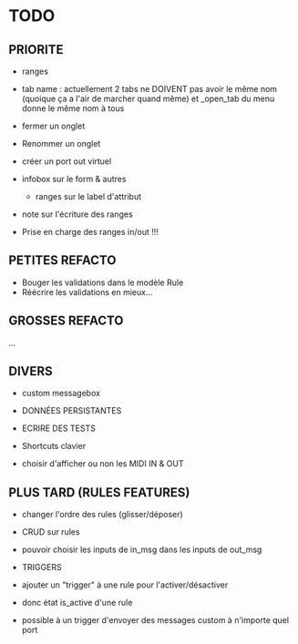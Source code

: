 # TODO

## PRIORITE

- ranges

- tab name : actuellement 2 tabs ne DOIVENT pas avoir le même nom (quoique ça
a l'air de marcher quand même) et _open_tab du menu donne le même nom à tous

- fermer un onglet
- Renommer un onglet

- créer un port out virtuel

- infobox sur le form & autres
    - ranges sur le label d'attribut

- note sur l'écriture des ranges

- Prise en charge des ranges in/out !!!

## PETITES REFACTO

- Bouger les validations dans le modèle Rule
- Réécrire les validations en mieux...

## GROSSES REFACTO

...

## DIVERS

- custom messagebox

- DONNÉES PERSISTANTES

- ECRIRE DES TESTS

- Shortcuts clavier

- choisir d'afficher ou non les MIDI IN & OUT

## PLUS TARD (RULES FEATURES)

- changer l'ordre des rules (glisser/déposer)
- CRUD sur rules

- pouvoir choisir les inputs de in_msg dans les inputs de out_msg

- TRIGGERS
- ajouter un "trigger" à une rule pour l'activer/désactiver
- donc état is_active d'une rule
- possible à un trigger d'envoyer des messages custom à n'importe quel port
